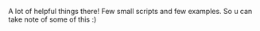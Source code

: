 A lot of helpful things there!
Few small scripts and few examples.
So u can take note of some of this :)
